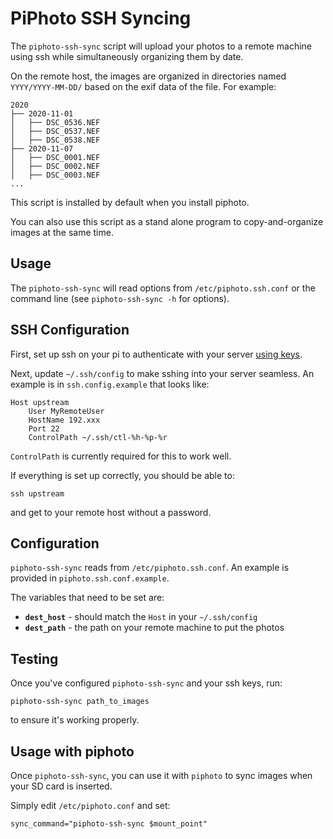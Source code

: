 # PiPhoto SSH Syncing

The `piphoto-ssh-sync` script will upload your photos to a remote machine using ssh while simultaneously organizing them by date.

On the remote host, the images are organized in directories named `YYYY/YYYY-MM-DD/` based on the exif data of the file. For example:

``` text
2020
├── 2020-11-01
│   ├── DSC_0536.NEF
│   ├── DSC_0537.NEF
│   ├── DSC_0538.NEF
├── 2020-11-07
│   ├── DSC_0001.NEF
│   ├── DSC_0002.NEF
│   ├── DSC_0003.NEF
...
```

This script is installed by default when you install piphoto.

You can also use this script as a stand alone program to copy-and-organize images at the same time.

## Usage

The `piphoto-ssh-sync` will read options from `/etc/piphoto.ssh.conf` or the command line (see `piphoto-ssh-sync -h` for options).

## SSH Configuration

First, set up ssh on your pi to authenticate with your server [using keys](https://www.tecmint.com/ssh-passwordless-login-using-ssh-keygen-in-5-easy-steps/).

Next, update `~/.ssh/config` to make sshing into your server seamless. An example is in `ssh.config.example` that looks like:

``` config
Host upstream
    User MyRemoteUser
    HostName 192.xxx
    Port 22
    ControlPath ~/.ssh/ctl-%h-%p-%r
```

`ControlPath` is currently required for this to work well.

If everything is set up correctly, you should be able to:

``` shell
ssh upstream
```

and get to your remote host without a password.

## Configuration

`piphoto-ssh-sync` reads from `/etc/piphoto.ssh.conf`. An example is provided in `piphoto.ssh.conf.example`.

The variables that need to be set are:

- **`dest_host`** - should match the `Host` in your `~/.ssh/config`
- **`dest_path`** - the path on your remote machine to put the photos

## Testing

Once you've configured `piphoto-ssh-sync` and your ssh keys, run:

``` shell
piphoto-ssh-sync path_to_images
```

to ensure it's working properly.

## Usage with piphoto

Once `piphoto-ssh-sync`, you can use it with `piphoto` to sync images when your SD card is inserted.

Simply edit `/etc/piphoto.conf` and set:

``` shell
sync_command="piphoto-ssh-sync $mount_point"
```
